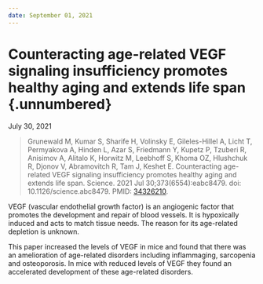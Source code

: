 ```yaml
---
date: September 01, 2021
---
```


# Counteracting age-related VEGF signaling insufficiency promotes healthy aging and extends life span {.unnumbered}

July 30, 2021

>Grunewald M, Kumar S, Sharife H, Volinsky E, Gileles-Hillel A, Licht T,
>Permyakova A, Hinden L, Azar S, Friedmann Y, Kupetz P, Tzuberi R, Anisimov A,
>Alitalo K, Horwitz M, Leebhoff S, Khoma OZ, Hlushchuk R, Djonov V, Abramovitch
>R, Tam J, Keshet E. Counteracting age-related VEGF signaling insufficiency
>promotes healthy aging and extends life span. Science. 2021 Jul
>30;373(6554):eabc8479. doi: 10.1126/science.abc8479. PMID:
[34326210](https://pubmed.ncbi.nlm.nih.gov/34326210/).

VEGF (vascular endothelial growth factor) is an angiogenic factor that promotes
the development and repair of blood vessels. It is hypoxically induced and acts
to match tissue needs. The reason for its age-related depletion is unknown.

This paper increased the levels of VEGF in mice and found that there was an
amelioration of age-related disorders including inflammaging, sarcopenia and
osteoporosis. In mice with reduced levels of VEGF they found an accelerated
development of these age-related disorders.
